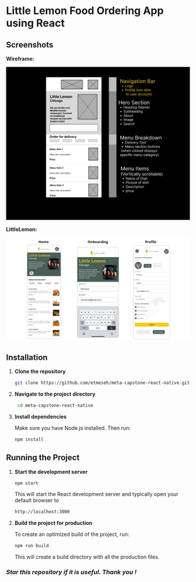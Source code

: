 # Little Lemon Food Ordering App using React

## Screenshots

  <p><strong>Wireframe:</strong></p>
    <p align="center">
      <img src="assets/Wireframe.jpg" alt="wireframe">
    </p>
  <p><strong>LittleLemon:</strong></p>
    <p align="center">
      <img src="assets/LittleLemon.png" alt="Prototype">
    </p>


## Installation

1. **Clone the repository**
   ```bash
   git clone https://github.com/etmeseh/meta-capstone-react-native.git
   ```

2. **Navigate to the project directory**
   ```bash
    cd meta-capstone-react-native
    ```

3. **Install dependencies**
    
    Make sure you have Node.js installed. Then run:
   ```bash
   npm install
   ```


## Running the Project
1. **Start the development server**
    ```bash
    npm start
    ```
    This will start the React development server and typically open your default browser to 
    ```bash
    http://localhost:3000
    ```




2. **Build the project for production**
    
    To create an optimized build of the project, run:
    ```bash
    npm run build
    ```    
    This will create a build directory with all the production files.


### _Star this repository if it is useful. Thank you !_
